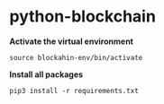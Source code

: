 # python-blockchain

**Activate the virtual environment**

```
source blockahin-env/bin/activate
```

**Install all packages**
```
pip3 install -r requirements.txt
```